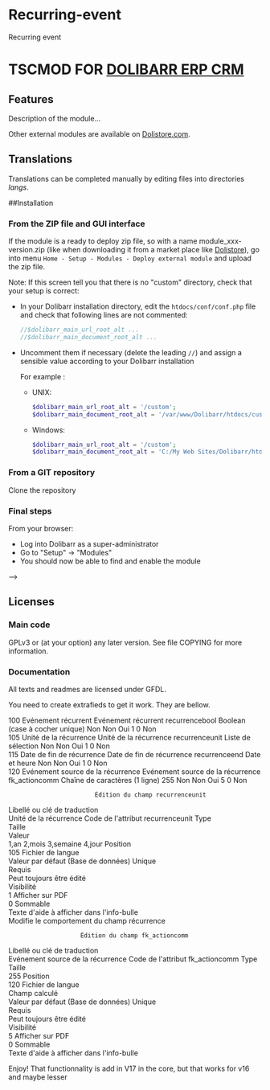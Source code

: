 # Recurring-event
Recurring event

# TSCMOD FOR [DOLIBARR ERP CRM](https://www.dolibarr.org)

## Features

Description of the module...

<!--
![Screenshot tscmod](img/screenshot_tscmod.png?raw=true "Tscmod"){imgmd}
-->

Other external modules are available on [Dolistore.com](https://www.dolistore.com).

## Translations

Translations can be completed manually by editing files into directories *langs*.

<!--
This module contains also a sample configuration for Transifex, under the hidden directory [.tx](.tx), so it is possible to manage translation using this service.

For more informations, see the [translator's documentation](https://wiki.dolibarr.org/index.php/Translator_documentation).

There is a [Transifex project](https://transifex.com/projects/p/dolibarr-module-template) for this module.
-->


##Installation

### From the ZIP file and GUI interface

If the module is a ready to deploy zip file, so with a name module_xxx-version.zip (like when downloading it from a market place like [Dolistore](https://www.dolistore.com)),
go into menu ```Home - Setup - Modules - Deploy external module``` and upload the zip file.

Note: If this screen tell you that there is no "custom" directory, check that your setup is correct:

- In your Dolibarr installation directory, edit the ```htdocs/conf/conf.php``` file and check that following lines are not commented:

    ```php
    //$dolibarr_main_url_root_alt ...
    //$dolibarr_main_document_root_alt ...
    ```

- Uncomment them if necessary (delete the leading ```//```) and assign a sensible value according to your Dolibarr installation

    For example :

    - UNIX:
        ```php
        $dolibarr_main_url_root_alt = '/custom';
        $dolibarr_main_document_root_alt = '/var/www/Dolibarr/htdocs/custom';
        ```

    - Windows:
        ```php
        $dolibarr_main_url_root_alt = '/custom';
        $dolibarr_main_document_root_alt = 'C:/My Web Sites/Dolibarr/htdocs/custom';
        ```

### From a GIT repository

Clone the repository


### <a name="final_steps"></a>Final steps

From your browser:

  - Log into Dolibarr as a super-administrator
  - Go to "Setup" -> "Modules"
  - You should now be able to find and enable the module

-->

## Licenses

### Main code

GPLv3 or (at your option) any later version. See file COPYING for more information.

### Documentation

All texts and readmes are licensed under GFDL.

You need to create extrafieds to get it work. They are bellow.

100	Evénement récurrent 	            Evénement récurrent	                recurrencebool	Boolean (case à cocher unique)			Non	Non	Oui	1	0	Non	  
105	Unité de la récurrence              Unité de la récurrence	            recurrenceunit	Liste de sélection			            Non	Non	Oui	1	0	Non	  
115	Date de fin de récurrence	        Date de fin de récurrence	        recurrenceend	Date et heure			                Non	Non	Oui	1	0	Non	  
120	Evénement source de la récurrence	Evénement source de la récurrence	fk_actioncomm	Chaîne de caractères (1 ligne)	255		Non	Non	Oui	5	0	Non	  

                            Édition du champ recurrenceunit
Libellé ou clé de traduction	
Unité de la récurrence
Code de l'attribut	recurrenceunit
Type	
Taille	
Valeur	
    1,an
    2,mois
    3,semaine
    4,jour
Position	
105
Fichier de langue	
Valeur par défaut (Base de données)	
Unique	
Requis	
Peut toujours être édité	
Visibilité	
1
Afficher sur PDF	
0
Sommable	
Texte d'aide à afficher dans l'info-bulle	
Modifie le comportement du champ récurrence



	                    Édition du champ fk_actioncomm
Libellé ou clé de traduction	
Evénement source de la récurrence
Code de l'attribut	fk_actioncomm
Type	
Taille	
255
Position	
120
Fichier de langue	
Champ calculé	
Valeur par défaut (Base de données)	
Unique	
Requis	
Peut toujours être édité	
Visibilité	
5
Afficher sur PDF	
0
Sommable	
Texte d'aide à afficher dans l'info-bulle	
      
      
Enjoy! That functionnality is add in V17 in the core, but that works for v16 and maybe lesser 

